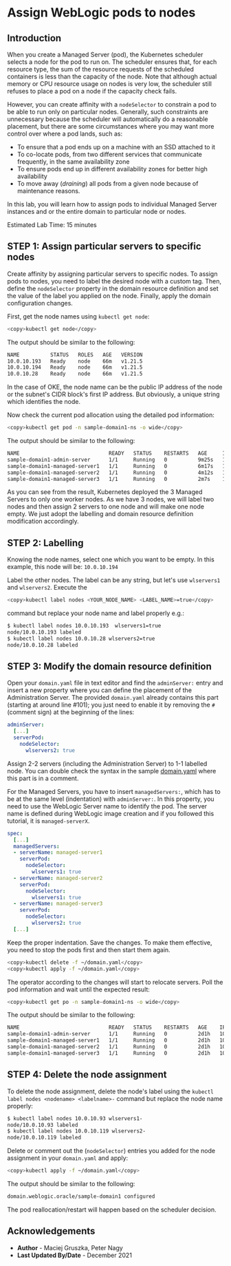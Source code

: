 # Assign WebLogic pods to nodes

## Introduction

When you create a Managed Server (pod), the Kubernetes scheduler selects a node for the pod to run on. The scheduler ensures that, for each resource type, the sum of the resource requests of the scheduled containers is less than the capacity of the node. Note that although actual memory or CPU resource usage on nodes is very low, the scheduler still refuses to place a pod on a node if the capacity check fails.

However, you can create affinity with a `nodeSelector` to constrain a pod to be able to run only on particular nodes. Generally, such constraints are unnecessary because the scheduler will automatically do a reasonable placement, but there are some circumstances where you may want more control over where a pod lands, such as:

- To ensure that a pod ends up on a machine with an SSD attached to it
- To co-locate pods, from two different services that communicate frequently, in the same availability zone
- To ensure pods end up in different availability zones for better high availability
- To move away (*draining*) all pods from a given node because of maintenance reasons.

In this lab, you will learn how to assign pods to individual Managed Server instances and or the entire domain to particular node or nodes.

Estimated Lab Time: 15 minutes

## **STEP 1**: Assign particular servers to specific nodes

Create affinity by assigning particular servers to specific nodes. To assign pods to nodes, you need to label the desired node with a custom tag. Then, define the `nodeSelector` property in the domain resource definition and set the value of the label you applied on the node. Finally, apply the domain configuration changes.

First, get the node names using `kubectl get node`:
```bash
<copy>kubectl get node</copy>
```
The output should be similar to the following:
```bash
NAME          STATUS   ROLES   AGE   VERSION
10.0.10.193   Ready    node    66m   v1.21.5
10.0.10.194   Ready    node    66m   v1.21.5
10.0.10.28    Ready    node    66m   v1.21.5
```

In the case of OKE, the node name can be the public IP address of the node or the subnet's CIDR block's first IP address. But obviously, a unique string which identifies the node.

Now check the current pod allocation using the detailed pod information:
```bash
<copy>kubectl get pod -n sample-domain1-ns -o wide</copy>
```
The output should be similar to the following:
```bash
NAME                             READY   STATUS    RESTARTS   AGE     IP           NODE          NOMINATED NODE   READINESS GATES
sample-domain1-admin-server      1/1     Running   0          9m25s   10.244.1.4   10.0.10.193   <none>           <none>
sample-domain1-managed-server1   1/1     Running   0          6m17s   10.244.1.5   10.0.10.193   <none>           <none>
sample-domain1-managed-server2   1/1     Running   0          4m12s   10.244.1.6   10.0.10.193   <none>           <none>
sample-domain1-managed-server3   1/1     Running   0          2m7s    10.244.1.7   10.0.10.193   <none>           <none>
```

As you can see from the result, Kubernetes deployed the 3 Managed Servers to only one worker nodes. As we have 3 nodes, we will label two nodes and then assign 2 servers to one node and will make one node empty. We just adopt the labelling and domain resource definition modification accordingly.

## **STEP 2**: Labelling

Knowing the node names, select one which you want to be empty. In this example, this node will be: `10.0.10.194`

Label the other nodes. The label can be any string, but let's use `wlservers1` and `wlservers2`. Execute the
```bash
<copy>kubectl label nodes <YOUR_NODE_NAME> <LABEL_NAME>=true</copy>
```
command but replace your node name and label properly e.g.:
```bash
$ kubectl label nodes 10.0.10.193  wlservers1=true
node/10.0.10.193 labeled
$ kubectl label nodes 10.0.10.28 wlservers2=true
node/10.0.10.28 labeled
```
## **STEP 3**: Modify the domain resource definition

Open your `domain.yaml` file in text editor and find the `adminServer:` entry and insert a new property where you can define the placement of the Administration Server. The provided `domain.yaml` already contains this part (starting at around line #101); you just need to enable it by removing the `#` (comment sign) at the beginning of the lines:
```yaml
adminServer:
  [...]
  serverPod:
    nodeSelector:
      wlservers2: true
```
Assign 2-2 servers (including the Administration Server) to 1-1 labelled node.
You can double check the syntax in the sample [domain.yaml](../domain.short.v8.yaml) where this part is in a comment.

For the Managed Servers, you have to insert `managedServers:`, which has to be at the same level (indentation) with `adminServer:`. In this property, you need to use the WebLogic Server name to identify the pod. The server name is defined during WebLogic image creation and if you followed this tutorial, it is `managed-serverX`.
```yaml
spec:
  [...]
  managedServers:
  - serverName: managed-server1
    serverPod:
      nodeSelector:
        wlservers1: true
  - serverName: managed-server2
    serverPod:
      nodeSelector:
        wlservers1: true
  - serverName: managed-server3
    serverPod:
      nodeSelector:
        wlservers2: true
  [...]
```
Keep the proper indentation. Save the changes. To make them effective, you need to stop the pods first and then start them again. 
```bash
<copy>kubectl delete -f ~/domain.yaml</copy>
<copy>kubectl apply -f ~/domain.yaml</copy>
```

The operator according to the changes will start to relocate servers. Poll the pod information and wait until the expected result:

```bash
<copy>kubectl get po -n sample-domain1-ns -o wide</copy>
```
The output should be similar to the following:
```bash
NAME                             READY   STATUS    RESTARTS   AGE    IP            NODE          NOMINATED NODE   READINESS GATES
sample-domain1-admin-server      1/1     Running   0          2d1h   10.244.1.19   10.0.10.193   <none>           <none>
sample-domain1-managed-server1   1/1     Running   0          2d1h   10.244.0.26   10.0.10.93    <none>           <none>
sample-domain1-managed-server2   1/1     Running   0          2d1h   10.244.0.25   10.0.10.93    <none>           <none>
sample-domain1-managed-server3   1/1     Running   0          2d1h   10.244.1.20   10.0.10.119   <none>           <none>
```

## **STEP 4**: Delete the node assignment

To delete the node assignment, delete the node's label using the `kubectl label nodes <nodename> <labelname>-` command but replace the node name properly:
```bash
$ kubectl label nodes 10.0.10.93 wlservers1-
node/10.0.10.93 labeled
$ kubectl label nodes 10.0.10.119 wlservers2-
node/10.0.10.119 labeled
```
Delete or comment out the (`nodeSelector`) entries you added for the node assignment in your `domain.yaml` and apply:

```bash
<copy>kubectl apply -f ~/domain.yaml</copy>
```

The output should be similar to the following:

```bash
domain.weblogic.oracle/sample-domain1 configured
```

The pod reallocation/restart will happen based on the scheduler decision.

## Acknowledgements
* **Author** - Maciej Gruszka, Peter Nagy
* **Last Updated By/Date** - December 2021
